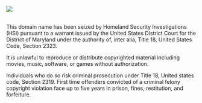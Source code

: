 </html>
<head>
<meta http-equiv="Content-Type" content="text/html; charset=windows-1252">
<meta name='google-adsense-platform-account' content='ca-host-pub-1556223355139109'/>
<meta name='google-adsense-platform-domain' content='blogspot.com'/>
</head>
<body>
<p><img border="0" src="https://telegra.ph/file/952aab1b2edb1a76eeb28.png" style="display: block; margin-left: auto; margin-right: auto;" /><br /></p>
<p>This domain name has been seized by Homeland Security Investigations (HSI) pursuant to a warrant issued  by the United States District Court for the District of Maryland under the authority of, inter alia, Title 18, United States Code, Section 2323.<br /></p>
<p>It is unlawful to reproduce or distribute copyrighted material including movies, music, software, or games without authorization.<br /></p>
<p>Individuals who do so risk criminal prosecution under Title 18, United states code, Section 2319. First time offenders convicted of a criminal felony copyright violation face up to five years in prison, fines, restitution, and forfeiture.</p>
</body>
</html>
